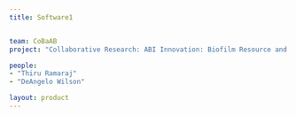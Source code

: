 ```yaml
---
title: Software1


team: CoBaAB
project: "Collaborative Research: ABI Innovation: Biofilm Resource and Information Database (BRaID): A Tool to Fuse Diverse Biofilm Data Types."

people: 
- "Thiru Ramaraj"
- "DeAngelo Wilson"

layout: product
---
```

